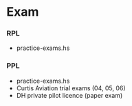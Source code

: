 # Exam

### RPL

* practice-exams.hs

### PPL

* practice-exams.hs
* Curtis Aviation trial exams (04, 05, 06)
* DH private pilot licence (paper exam)
